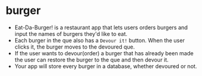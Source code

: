 # burger
* Eat-Da-Burger! is a restaurant app that lets users orders burgers and input the names of burgers they'd like to eat.   
 * Each burger in the que also has a `Devour it!` button. When the user clicks it, the burger moves to the devoured que.
 * If the user wants to devour(order) a burger that has already been made the user can restore the burger to the que and then devour it.
 * Your app will store every burger in a database, whether devoured or not.
